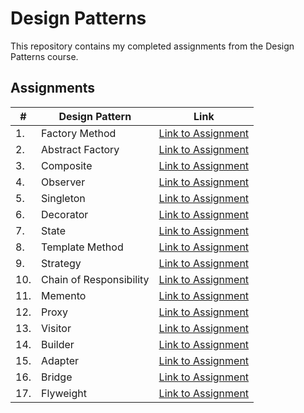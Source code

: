 # Design Patterns

This repository contains my completed assignments from the Design Patterns course.

## Assignments

| #   | Design Pattern          | Link                                                          |
| --- | ----------------------- | ------------------------------------------------------------- |
| 1.  | Factory Method          | [Link to Assignment](/src/main/java/factory_method/)          |
| 2.  | Abstract Factory        | [Link to Assignment](/src/main/java/abstract_factory/)        |
| 3.  | Composite               | [Link to Assignment](/src/main/java/composite/)               |
| 4.  | Observer                | [Link to Assignment](/src/main/java/observer/)                |
| 5.  | Singleton               | [Link to Assignment](/src/main/java/singleton/)               |
| 6.  | Decorator               | [Link to Assignment](/src/main/java/decorator/)               |
| 7.  | State                   | [Link to Assignment](/src/main/java/state/)                   |
| 8.  | Template Method         | [Link to Assignment](/src/main/java/template_method/)         |
| 9.  | Strategy                | [Link to Assignment](/src/main/java/strategy/)                |
| 10. | Chain of Responsibility | [Link to Assignment](/src/main/java/chain_of_responsibility/) |
| 11. | Memento                 | [Link to Assignment](/src/main/java/memento/)                 |
| 12. | Proxy                   | [Link to Assignment](/src/main/java/proxy/)                   |
| 13. | Visitor                 | [Link to Assignment](/src/main/java/visitor/)                 |
| 14. | Builder                 | [Link to Assignment](/src/main/java/builder/)                 |
| 15. | Adapter                 | [Link to Assignment](/src/main/java/adapter/)                 |
| 16. | Bridge                  | [Link to Assignment](/src/main/java/bridge/)                  |
| 17. | Flyweight               | [Link to Assignment](/src/main/java/flyweight/)               |
